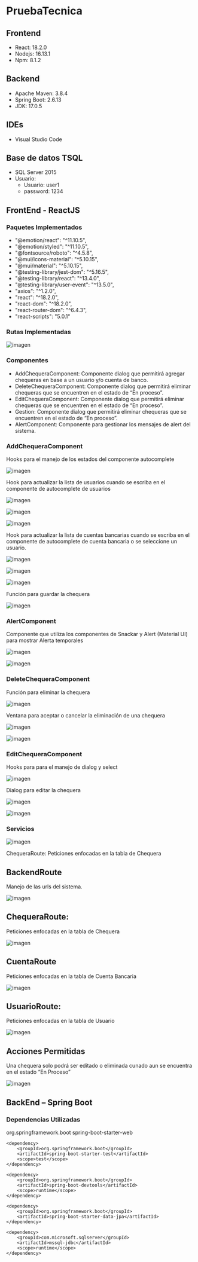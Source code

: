 # PruebaTecnica
## Frontend
- React: 18.2.0
- Nodejs: 16.13.1
- Npm: 8.1.2

## Backend
- Apache Maven: 3.8.4 
- Spring Boot: 2.6.13
- JDK: 17.0.5

## IDEs
- Visual Studio Code 

## Base de datos TSQL
-  SQL Server 2015
- Usuario:
  - Usuario: user1
  - password: 1234
  
## FrontEnd - ReactJS 
### Paquetes Implementados 
 - "@emotion/react": "^11.10.5",
 - "@emotion/styled": "^11.10.5",
 - "@fontsource/roboto": "^4.5.8",
 - "@mui/icons-material": "^5.10.15",
 - "@mui/material": "^5.10.15",
 - "@testing-library/jest-dom": "^5.16.5",
 - "@testing-library/react": "^13.4.0",
 - "@testing-library/user-event": "^13.5.0",
 - "axios": "^1.2.0",
 - "react": "^18.2.0",
 - "react-dom": "^18.2.0",
 - "react-router-dom": "^6.4.3",
 - "react-scripts": "5.0.1"
 
### Rutas Implementadas 
![imagen](https://user-images.githubusercontent.com/64711241/204117516-50759c60-bd30-4359-ad65-a6441f7e461b.png)

### Componentes
 - AddChequeraComponent: Componente dialog que permitirá agregar chequeras en base a un usuario y/o cuenta de banco.
 - DeleteChequeraComponent: Componente dialog que permitirá eliminar chequeras que se encuentren en el estado de “En proceso”.
 - EditChequeraComponent:  Componente dialog que permitirá eliminar chequeras que se encuentren en el estado de “En proceso”.
 - Gestion: Componente dialog que permitirá eliminar chequeras que se encuentren en el estado de “En proceso”.
 - AlertComponent: Componente para gestionar los mensajes de alert del sistema.
 
### AddChequeraComponent
Hooks para el manejo de los estados del componente autocomplete

![imagen](https://user-images.githubusercontent.com/64711241/204117585-078faa2f-1f89-4d49-a0a4-83dd92622ec0.png)
 
Hook para actualizar la lista de usuarios cuando se escriba en el componente de autocomplete de usuarios
 
![imagen](https://user-images.githubusercontent.com/64711241/204117613-1311665b-14d1-4540-a64b-c62adabed21f.png)

![imagen](https://user-images.githubusercontent.com/64711241/204117645-decc4e34-2f94-4a4f-b241-a7d7c7c1a41e.png)

![imagen](https://user-images.githubusercontent.com/64711241/204117651-e00bc38b-91d5-421e-a597-d5ac5114a696.png)

Hook para actualizar la lista de cuentas bancarias cuando se escriba en el componente de autocomplete de cuenta bancaria o se seleccione un usuario.

![imagen](https://user-images.githubusercontent.com/64711241/204117700-9aad6fe1-edbe-4405-9489-664fb5f074a2.png)

![imagen](https://user-images.githubusercontent.com/64711241/204117747-95fb6f79-716e-48c4-9188-d102c5392317.png)

![imagen](https://user-images.githubusercontent.com/64711241/204117777-03f9b654-9c35-4d1c-bc8b-905adf0830ec.png)

Función para guardar la chequera

![imagen](https://user-images.githubusercontent.com/64711241/204117825-1e83ce92-5400-45d6-b12b-d81265aa0698.png)

### AlertComponent
Componente que utiliza los componentes de Snackar y Alert (Material UI) para mostrar Alerta temporales

![imagen](https://user-images.githubusercontent.com/64711241/204117946-bc3932e6-6e2c-40c0-a66c-c7fdb00c5371.png)

![imagen](https://user-images.githubusercontent.com/64711241/204118101-da030eac-583f-4a1c-9da0-3420cf87521a.png)

### DeleteChequeraComponent
Función para eliminar la chequera

![imagen](https://user-images.githubusercontent.com/64711241/204118118-a2ce7d0e-ae19-4552-81d8-e1957d467318.png)

Ventana para aceptar o cancelar la eliminación de una chequera

![imagen](https://user-images.githubusercontent.com/64711241/204118126-36739384-def1-4b81-812f-2920ad19f6da.png)

![imagen](https://user-images.githubusercontent.com/64711241/204118129-9a3f25db-dde8-406e-995e-783e36d43847.png)

### EditChequeraComponent
Hooks para para el manejo de dialog y select

![imagen](https://user-images.githubusercontent.com/64711241/204118254-1ca8f190-14b4-48d8-a7f2-d06682ac938e.png)

Dialog para editar la chequera

![imagen](https://user-images.githubusercontent.com/64711241/204118261-82628ae4-ac0c-4a1c-93a9-6c8e3dcbd9ac.png)

![imagen](https://user-images.githubusercontent.com/64711241/204118264-917c3a38-1714-4ad4-93a1-cfe12ffda6eb.png)

### Servicios
![imagen](https://user-images.githubusercontent.com/64711241/204118407-eb427783-7dd4-42ea-8a3b-cd83e0ad6786.png)

ChequeraRoute: 
Peticiones enfocadas en la tabla de Chequera

## BackendRoute 
Manejo de las urls del sistema.

![imagen](https://user-images.githubusercontent.com/64711241/204118459-c9c96217-42fe-43fe-8d03-c3348680ca9c.png)

## ChequeraRoute: 
Peticiones enfocadas en la tabla de Chequera

![imagen](https://user-images.githubusercontent.com/64711241/204118497-2b8f1bcd-6059-4843-ae4d-aa9d535e398b.png)

## CuentaRoute
Peticiones enfocadas en la tabla de Cuenta Bancaria

![imagen](https://user-images.githubusercontent.com/64711241/204118491-5fc2f208-8733-4fd7-8efc-7b156a868fcd.png)

## UsuarioRoute: 
Peticiones enfocadas en la tabla de Usuario

![imagen](https://user-images.githubusercontent.com/64711241/204118508-d4fc543d-1788-4279-be70-08c591647487.png)

## Acciones Permitidas
Una chequera solo podrá ser editado o eliminada cunado aun se encuentra en el estado “En Proceso”

![imagen](https://user-images.githubusercontent.com/64711241/204118326-115eba7a-6266-4665-8229-6b4242d88044.png)

## BackEnd – Spring Boot
### Dependencias Utilizadas
<dependencies>
    <dependency>
        <groupId>org.springframework.boot</groupId>
        <artifactId>spring-boot-starter-web</artifactId>
    </dependency>

    <dependency>
        <groupId>org.springframework.boot</groupId>
        <artifactId>spring-boot-starter-test</artifactId>
        <scope>test</scope>
    </dependency>

    <dependency>
        <groupId>org.springframework.boot</groupId>
        <artifactId>spring-boot-devtools</artifactId>
        <scope>runtime</scope>
    </dependency>

    <dependency>
        <groupId>org.springframework.boot</groupId>
        <artifactId>spring-boot-starter-data-jpa</artifactId>
    </dependency>

    <dependency>
        <groupId>com.microsoft.sqlserver</groupId>
        <artifactId>mssql-jdbc</artifactId>
        <scope>runtime</scope>
    </dependency>
</dependencies>




















